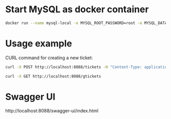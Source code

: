 

# Start MySQL as docker container

```sh
docker run --name mysql-local -e MYSQL_ROOT_PASSWORD=root -e MYSQL_DATABASE=tickets -p 3306:3306 -d mysql:latest
```

# Usage example

CURL command for creating a new ticket:

```sh
curl -X POST http://localhost:8088/tickets -H "Content-Type: application/json" -d "{\"eventName\":\"Concert\",\"eventDate\":\"2023-12-01\"}"
```

```sh
curl -X GET http://localhost:8088/gtickets      
```

# Swagger UI

http://localhost:8088/swagger-ui/index.html

